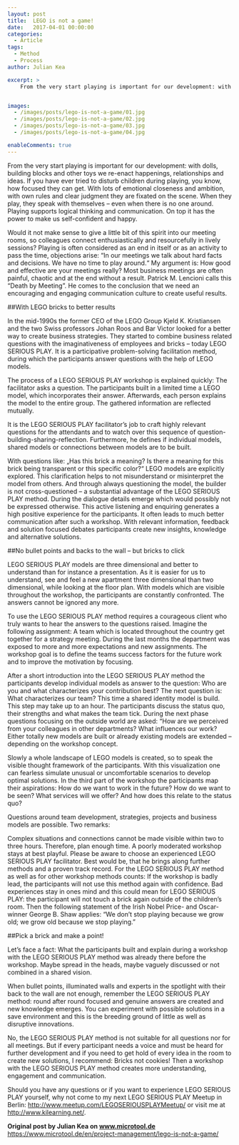 ```yaml
---
layout: post
title:  LEGO is not a game!
date:   2017-04-01 00:00:00
categories:
  - Article
tags:
  - Method
  - Process
author: Julian Kea

excerpt: >
    From the very start playing is important for our development: with dolls, building blocks and other toys we re-enact happenings, relationships and ideas. If you have ever tried to disturb children during playing, you know, how focused they can get. With lots of emotional closeness and ambition, with own rules and clear judgment they are fixated on the scene. When they play, they speak with themselves – even when there is no one around. Playing supports logical thinking and communication. On top it has the power to make us self-confident and happy.


images:
  - /images/posts/lego-is-not-a-game/01.jpg
  - /images/posts/lego-is-not-a-game/02.jpg
  - /images/posts/lego-is-not-a-game/03.jpg
  - /images/posts/lego-is-not-a-game/04.jpg

enableComments: true
---
```


From the very start playing is important for our development: with dolls, building blocks and other toys we re-enact happenings, relationships and ideas. If you have ever tried to disturb children during playing, you know, how focused they can get. With lots of emotional closeness and ambition, with own rules and clear judgment they are fixated on the scene. When they play, they speak with themselves – even when there is no one around. Playing supports logical thinking and communication. On top it has the power to make us self-confident and happy.

Would it not make sense to give a little bit of this spirit into our meeting rooms, so colleagues connect enthusiastically and resourcefully in lively sessions? Playing is often considered as an end in itself or as an activity to pass the time, objections arise: “In our meetings we talk about hard facts and decisions. We have no time to play around.“ My argument is: How good and effective are your meetings really? Most business meetings are often painful, chaotic and at the end without a result. Patrick M. Lencioni calls this “Death by Meeting”. He comes to the conclusion that we need an encouraging and engaging communication culture to create useful results.

##With LEGO bricks to better results

In the mid-1990s the former CEO of the LEGO Group Kjeld K. Kristiansen and the two Swiss professors Johan Roos and Bar Victor looked for a better way to create business strategies. They started to combine business related questions with the imaginativeness of employees and bricks – today LEGO SERIOUS PLAY. It is a participative problem-solving facilitation method, during which the participants answer questions with the help of LEGO models.

The process of a LEGO SERIOUS PLAY workshop is explained quickly: The facilitator asks a question. The participants built in a limited time a LEGO model, which incorporates their answer. Afterwards, each person explains the model to the entire group. The gathered information are reflected mutually.

It is the LEGO SERIOUS PLAY facilitator’s job to craft highly relevant questions for the attendants and to watch over this sequence of question-building-sharing-reflection. Furthermore, he defines if individual models, shared models or connections between models are to be built.

With questions like: „Has this brick a meaning? Is there a meaning for this brick being transparent or this specific color?“ LEGO models are explicitly explored. This clarification helps to not misunderstand or misinterpret the model from others. And through always questioning the model, the builder is not cross-questioned – a substantial advantage of the LEGO SERIOUS PLAY method. During the dialogue details emerge which would possibly not be expressed otherwise. This active listening and enquiring generates a high positive experience for the participants. It often leads to much better communication after such a workshop. With relevant information, feedback and solution focused debates participants create new insights, knowledge and alternative solutions.


##No bullet points and backs to the wall – but bricks to click

LEGO SERIOUS PLAY models are three dimensional and better to understand than for instance a presentation. As it is easier for us to understand, see and feel a new apartment three dimensional than two dimensional, while looking at the floor plan. With models which are visible throughout the workshop, the participants are constantly confronted. The answers cannot be ignored any more.

To use the LEGO SERIOUS PLAY method requires a courageous client who truly wants to hear the answers to the questions raised. Imagine the following assignment: A team which is located throughout the country get together for a strategy meeting. During the last months the department was exposed to more and more expectations and new assignments. The workshop goal is to define the teams success factors for the future work and to improve the motivation by focusing.

After a short introduction into the LEGO SERIOUS PLAY method the participants develop individual models as answer to the question: Who are you and what characterizes your contribution best? The next question is: What characterizes our team? This time a shared identity model is build. This step may take up to an hour. The participants discuss the status quo, their strengths and what makes the team tick. During the next phase questions focusing on the outside world are asked: “How are we perceived from your colleagues in other departments? What influences our work? Either totally new models are built or already existing models are extended – depending on the workshop concept.

Slowly a whole landscape of LEGO models is created, so to speak the visible thought framework of the participants. With this visualization one can fearless simulate unusual or uncomfortable scenarios to develop optimal solutions. In the third part of the workshop the participants map their aspirations: How do we want to work in the future? How do we want to be seen? What services will we offer? And how does this relate to the status quo?

Questions around team development, strategies, projects and business models are possible. Two remarks:

Complex situations and connections cannot be made visible within two to three hours. Therefore, plan enough time.
A poorly moderated workshop stays at best playful. Please be aware to choose an experienced LEGO SERIOUS PLAY facilitator. Best would be, that he brings along further methods and a proven track record.
For the LEGO SERIOUS PLAY method as well as for other workshop methods counts: If the workshop is badly lead, the participants will not use this method again with confidence. Bad experiences stay in ones mind and this could mean for LEGO SERIOUS PLAY: the participant will not touch a brick again outside of the children’s room. Then the following statement of the Irish Nobel Price- and Oscar-winner George B. Shaw applies: “We don’t stop playing because we grow old; we grow old because we stop playing.”

##Pick a brick and make a point!

Let’s face a fact: What the participants built and explain during a workshop with the LEGO SERIOUS PLAY method was already there before the workshop. Maybe spread in the heads, maybe vaguely discussed or not combined in a shared vision.

When bullet points, illuminated walls and experts in the spotlight with their back to the wall are not enough, remember the LEGO SERIOUS PLAY method: round after round focused and genuine answers are created and new knowledge emerges. You can experiment with possible solutions in a save environment and this is the breeding ground of little as well as disruptive innovations.

No, the LEGO SERIOUS PLAY method is not suitable for all questions nor for all meetings. But if every participant needs a voice and must be heard for further development and if you need to get hold of every idea in the room to create new solutions, I recommend: Bricks not cookies! Then a workshop with the LEGO SERIOUS PLAY method creates more understanding, engagement and communication.

Should you have any questions or if you want to experience LEGO SERIOUS PLAY yourself, why not come to my next LEGO SERIOUS PLAY Meetup in Berlin: http://www.meetup.com/LEGOSERIOUSPLAYMeetup/ or visit me at http://www.kilearning.net/.


**Original post by Julian Kea on www.microtool.de**
https://www.microtool.de/en/project-management/lego-is-not-a-game/